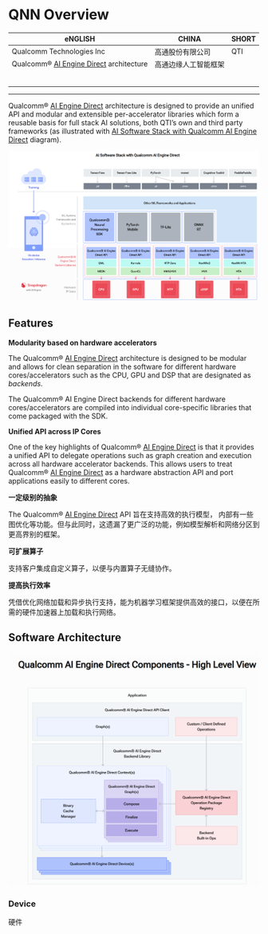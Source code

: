 # QNN Overview



| eNGLISH                                                      | CHINA                | SHORT |
| ------------------------------------------------------------ | -------------------- | ----- |
| Qualcomm Technologies Inc                                    | 高通股份有限公司     | QTI   |
| Qualcomm® [AI Engine Direct](introduction.html#qnn-ai-engine-note) architecture | 高通边缘人工智能框架 |       |
|                                                              |                      |       |
|                                                              |                      |       |
|                                                              |                      |       |
|                                                              |                      |       |
|                                                              |                      |       |
|                                                              |                      |       |

---



Qualcomm® [AI Engine Direct](introduction.html#qnn-ai-engine-note) architecture is designed to provide an unified API and modular and extensible per-accelerator libraries which form a reusable basis for full stack AI solutions, both QTI’s own and third party frameworks (as illustrated with [AI Software Stack with Qualcomm AI Engine Direct](#qnn-sw-stack-figure) diagram).

![image-20230718111250745](images/image-20230718111250745.png)

## Features

**Modularity based on hardware accelerators**

The Qualcomm® [AI Engine Direct](introduction.html#qnn-ai-engine-note) architecture is designed to be modular and allows for clean separation in the software for different hardware cores/accelerators such as the CPU, GPU and DSP that are designated as *backends*.

The Qualcomm® AI Engine Direct backends for different hardware cores/accelerators are compiled into individual core-specific libraries that come packaged with the SDK.

**Unified API across IP Cores**

One of the key highlights of Qualcomm® [AI Engine Direct](introduction.html#qnn-ai-engine-note) is that it provides a unified API to delegate operations such as graph creation and execution across all hardware accelerator backends. This allows users to treat Qualcomm® [AI Engine Direct](introduction.html#qnn-ai-engine-note) as a hardware abstraction API and port applications easily to different cores.

**一定级别的抽象**

The Qualcomm® [AI Engine Direct](introduction.html#qnn-ai-engine-note) API 旨在支持高效的执行模型， 内部有一些图优化等功能。但与此同时，这遗漏了更广泛的功能，例如模型解析和网络分区到更高界别的框架。

**可扩展算子**

支持客户集成自定义算子，以便与内置算子无缝协作。

**提高执行效率**

凭借优化网络加载和异步执行支持，能为机器学习框架提供高效的接口，以便在所需的硬件加速器上加载和执行网络。

## Software Architecture

![image-20230718113311799](images/image-20230718113311799.png)

### Device

硬件